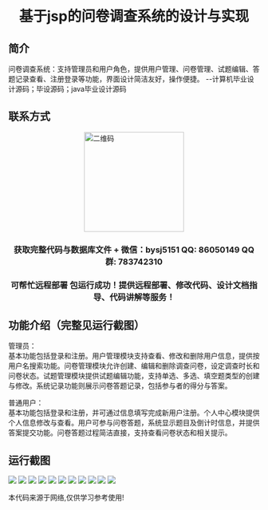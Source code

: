 <p><h1 align="center">基于jsp的问卷调查系统的设计与实现</h1></p>

## 简介
问卷调查系统：支持管理员和用户角色，提供用户管理、问卷管理、试题编辑、答题记录查看、注册登录等功能，界面设计简洁友好，操作便捷。    --计算机毕业设计源码；毕设源码；java毕业设计源码


## 联系方式
<img src="https://bs-1329754181.cos.ap-shanghai.myqcloud.com/wx.jpg" alt="二维码" style="display: block; margin: 0 auto;" width="200px">
<p><h3 align="center">获取完整代码与数据库文件 + 微信：bysj5151 QQ: 86050149 QQ群: 783742310</h3></p>
<p><h3 align="center">可帮忙远程部署 包运行成功！提供远程部署、修改代码、设计文档指导、代码讲解等服务！</h3></p>

## 功能介绍（完整见运行截图）
管理员：  
基本功能包括登录和注册。用户管理模块支持查看、修改和删除用户信息，提供按用户名搜索功能。问卷管理模块允许创建、编辑和删除调查问卷，设定调查时长和问卷状态。试题管理模块提供试题编辑功能，支持单选、多选、填空题类型的创建与修改。系统记录功能则展示问卷答题记录，包括参与者的得分与答案。  

普通用户：  
基本功能包括登录和注册，并可通过信息填写完成新用户注册。个人中心模块提供个人信息修改与查看。用户可参与问卷答题，系统显示题目及倒计时信息，并提供答案提交功能。问卷答题过程简洁直接，支持查看问卷状态和相关提示。


## 运行截图
![](https://bs-1329754181.cos.ap-shanghai.myqcloud.com/ssm/QuestionnaireSurveySystemBasedOnJsp/img/001.jpg)
![](https://bs-1329754181.cos.ap-shanghai.myqcloud.com/ssm/QuestionnaireSurveySystemBasedOnJsp/img/002.jpg)
![](https://bs-1329754181.cos.ap-shanghai.myqcloud.com/ssm/QuestionnaireSurveySystemBasedOnJsp/img/003.jpg)
![](https://bs-1329754181.cos.ap-shanghai.myqcloud.com/ssm/QuestionnaireSurveySystemBasedOnJsp/img/004.jpg)
![](https://bs-1329754181.cos.ap-shanghai.myqcloud.com/ssm/QuestionnaireSurveySystemBasedOnJsp/img/005.jpg)
![](https://bs-1329754181.cos.ap-shanghai.myqcloud.com/ssm/QuestionnaireSurveySystemBasedOnJsp/img/006.jpg)
![](https://bs-1329754181.cos.ap-shanghai.myqcloud.com/ssm/QuestionnaireSurveySystemBasedOnJsp/img/007.jpg)
![](https://bs-1329754181.cos.ap-shanghai.myqcloud.com/ssm/QuestionnaireSurveySystemBasedOnJsp/img/008.jpg)
![](https://bs-1329754181.cos.ap-shanghai.myqcloud.com/ssm/QuestionnaireSurveySystemBasedOnJsp/img/009.jpg)
![](https://bs-1329754181.cos.ap-shanghai.myqcloud.com/ssm/QuestionnaireSurveySystemBasedOnJsp/img/010.jpg)
![](https://bs-1329754181.cos.ap-shanghai.myqcloud.com/ssm/QuestionnaireSurveySystemBasedOnJsp/img/011.jpg)

<p>本代码来源于网络,仅供学习参考使用!</p>
